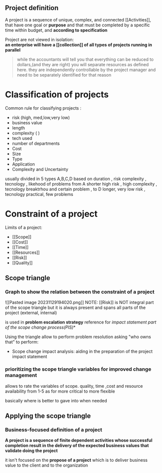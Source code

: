 ## Project definition 
A project is a sequence of unique, complex, and connected [[Activities]], that have one goal or **purpose** and that must be completed by a specific time within budget, and **according to specification**


Project are not viewed in isolation:  
**an enterprise will have a [[collection]]  of all types of projects running in parallel**

>while the accountants will tell you that everything can be reduced to dollars,(and they are right) you will separate resources as defined here. they are independently controllable by the project manager and need to be separately identified for that reason 


# Classification of projects 
Common rule for classifying projects :
- risk (high, med,low,very low)
- business value 
- length 
- complexity ( )
- tech used 
- number of departments
- Cost
- Size 
- Type 
- Application 
- Complexity and Uncertainty 

usually divided in 5 types A,B,C,D
based on duration , risk complexity , tecnology , likehood of problems from 
A shorter high risk , high complexity , tecnology breaktrhou  and certain problem , to D longer, very low risk , tecnology practical, few problems






 




# Constraint of a project 
Limits of a project: 
- [[Scope]]
- [[Cost]]
- [[Time]]
- [[Resources]]
- [[Risk]] 
- [[Quality]]

## Scope triangle 
### Graph to show the relation between the constraint of a project 
![[Pasted image 20231129194020.png]]
NOTE: [[Risk]] is NOT integral part of the scope triangle but it is always present and spans all parts of the project (external, internal)

is used in **problem escalation strategy** reference for *impact statement 
part of the scope change process(PIS)**

Using the triangle allow to perform problem resolution asking "who owns that" to perform:
- Scope change impact analysis: aiding in the preparation of the project impact statement

### prioritizing the scope triangle variables for improved change management 
allows to rate the variables of scope. quality, time ,cost and resource availability 
from 1-5 as for more critical to more flexible 

basically where is better to gave into when needed



## Applying the scope triangle 
### Business-focused definition of a project

**A project is a sequence of finite dependent activities whose successful completion 
result in the delivery of the expected business values that validate doing the project**

it isn't focused on the **propose of a project** which is to deliver business value to the client and to the organization

